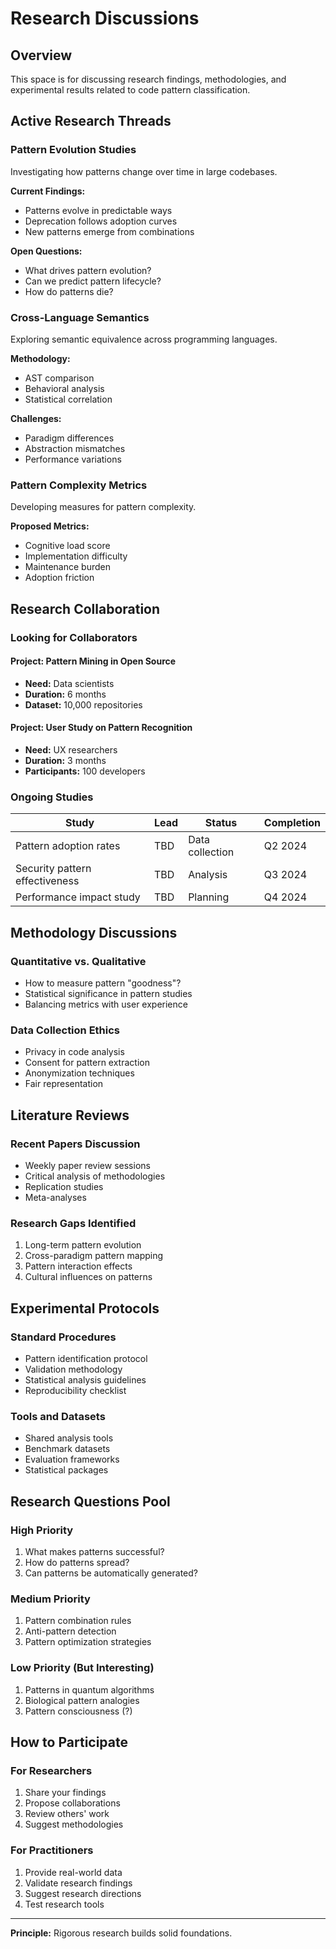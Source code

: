 # Research Discussions

## Overview

This space is for discussing research findings, methodologies, and experimental results related to code pattern classification.

## Active Research Threads

### Pattern Evolution Studies
Investigating how patterns change over time in large codebases.

**Current Findings:**
- Patterns evolve in predictable ways
- Deprecation follows adoption curves
- New patterns emerge from combinations

**Open Questions:**
- What drives pattern evolution?
- Can we predict pattern lifecycle?
- How do patterns die?

### Cross-Language Semantics
Exploring semantic equivalence across programming languages.

**Methodology:**
- AST comparison
- Behavioral analysis
- Statistical correlation

**Challenges:**
- Paradigm differences
- Abstraction mismatches
- Performance variations

### Pattern Complexity Metrics
Developing measures for pattern complexity.

**Proposed Metrics:**
- Cognitive load score
- Implementation difficulty
- Maintenance burden
- Adoption friction

## Research Collaboration

### Looking for Collaborators

#### Project: Pattern Mining in Open Source
- **Need:** Data scientists
- **Duration:** 6 months
- **Dataset:** 10,000 repositories

#### Project: User Study on Pattern Recognition
- **Need:** UX researchers
- **Duration:** 3 months
- **Participants:** 100 developers

### Ongoing Studies

| Study | Lead | Status | Completion |
|-------|------|--------|------------|
| Pattern adoption rates | TBD | Data collection | Q2 2024 |
| Security pattern effectiveness | TBD | Analysis | Q3 2024 |
| Performance impact study | TBD | Planning | Q4 2024 |

## Methodology Discussions

### Quantitative vs. Qualitative
- How to measure pattern "goodness"?
- Statistical significance in pattern studies
- Balancing metrics with user experience

### Data Collection Ethics
- Privacy in code analysis
- Consent for pattern extraction
- Anonymization techniques
- Fair representation

## Literature Reviews

### Recent Papers Discussion
- Weekly paper review sessions
- Critical analysis of methodologies
- Replication studies
- Meta-analyses

### Research Gaps Identified
1. Long-term pattern evolution
2. Cross-paradigm pattern mapping
3. Pattern interaction effects
4. Cultural influences on patterns

## Experimental Protocols

### Standard Procedures
- Pattern identification protocol
- Validation methodology
- Statistical analysis guidelines
- Reproducibility checklist

### Tools and Datasets
- Shared analysis tools
- Benchmark datasets
- Evaluation frameworks
- Statistical packages

## Research Questions Pool

### High Priority
1. What makes patterns successful?
2. How do patterns spread?
3. Can patterns be automatically generated?

### Medium Priority
1. Pattern combination rules
2. Anti-pattern detection
3. Pattern optimization strategies

### Low Priority (But Interesting)
1. Patterns in quantum algorithms
2. Biological pattern analogies
3. Pattern consciousness (?)

## How to Participate

### For Researchers
1. Share your findings
2. Propose collaborations
3. Review others' work
4. Suggest methodologies

### For Practitioners
1. Provide real-world data
2. Validate research findings
3. Suggest research directions
4. Test research tools

---

**Principle:** Rigorous research builds solid foundations.